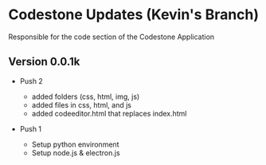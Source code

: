 # Codestone Updates (Kevin's Branch)

Responsible for the code section of the Codestone Application

## Version 0.0.1k
- Push 2
    - added folders (css, html, img, js)
    - added files in css, html, and js
    - added codeeditor.html that replaces index.html

- Push 1
    - Setup python environment
    - Setup node.js & electron.js
